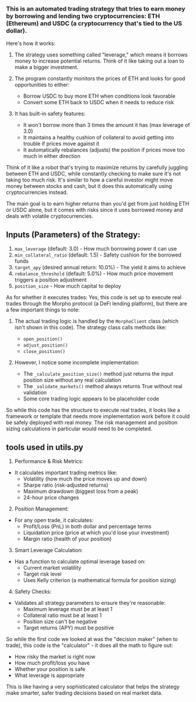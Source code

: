 ### This is an automated trading strategy that tries to earn money by borrowing and lending two cryptocurrencies: ETH (Ethereum) and USDC (a cryptocurrency that's tied to the US dollar).

Here's how it works:

1. The strategy uses something called "leverage," which means it borrows money to increase potential returns. Think of it like taking out a loan to make a bigger investment.

2. The program constantly monitors the prices of ETH and looks for good opportunities to either:

   - Borrow USDC to buy more ETH when conditions look favorable
   - Convert some ETH back to USDC when it needs to reduce risk

3. It has built-in safety features:
   - It won't borrow more than 3 times the amount it has (max leverage of 3.0)
   - It maintains a healthy cushion of collateral to avoid getting into trouble if prices move against it
   - It automatically rebalances (adjusts) the position if prices move too much in either direction

Think of it like a robot that's trying to maximize returns by carefully juggling between ETH and USDC, while constantly checking to make sure it's not taking too much risk. It's similar to how a careful investor might move money between stocks and cash, but it does this automatically using cryptocurrencies instead.

The main goal is to earn higher returns than you'd get from just holding ETH or USDC alone, but it comes with risks since it uses borrowed money and deals with volatile cryptocurrencies.

## Inputs (Parameters) of the Strategy:

1. `max_leverage` (default: 3.0) - How much borrowing power it can use
2. `min_collateral_ratio` (default: 1.5) - Safety cushion for the borrowed funds
3. `target_apy` (desired annual return: 10.0%) - The yield it aims to achieve
4. `rebalance_threshold` (default: 5.0%) - How much price movement triggers a position adjustment
5. `position_size` - How much capital to deploy

As for whether it executes trades:
Yes, this code is set up to execute real trades through the Morpho protocol (a DeFi lending platform), but there are a few important things to note:

1. The actual trading logic is handled by the `MorphoClient` class (which isn't shown in this code). The strategy class calls methods like:

   - `open_position()`
   - `adjust_position()`
   - `close_position()`

2. However, I notice some incomplete implementation:
   - The `_calculate_position_size()` method just returns the input position size without any real calculation
   - The `_validate_markets()` method always returns True without real validation
   - Some core trading logic appears to be placeholder code

So while this code has the structure to execute real trades, it looks like a framework or template that needs more implementation work before it could be safely deployed with real money. The risk management and position sizing calculations in particular would need to be completed.

## tools used in utils.py

1. Performance & Risk Metrics:

- It calculates important trading metrics like:
  - Volatility (how much the price moves up and down)
  - Sharpe ratio (risk-adjusted returns)
  - Maximum drawdown (biggest loss from a peak)
  - 24-hour price changes

2. Position Management:

- For any open trade, it calculates:
  - Profit/Loss (PnL) in both dollar and percentage terms
  - Liquidation price (price at which you'd lose your investment)
  - Margin ratio (health of your position)

3. Smart Leverage Calculation:

- Has a function to calculate optimal leverage based on:
  - Current market volatility
  - Target risk level
  - Uses Kelly criterion (a mathematical formula for position sizing)

4. Safety Checks:

- Validates all strategy parameters to ensure they're reasonable:
  - Maximum leverage must be at least 1
  - Collateral ratio must be at least 1
  - Position size can't be negative
  - Target returns (APY) must be positive

So while the first code we looked at was the "decision maker" (when to trade), this code is the "calculator" - it does all the math to figure out:

- How risky the market is right now
- How much profit/loss you have
- Whether your position is safe
- What leverage is appropriate

This is like having a very sophisticated calculator that helps the strategy make smarter, safer trading decisions based on real market data.
